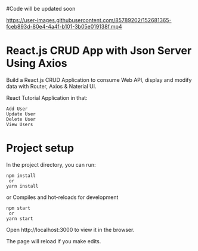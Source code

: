 #Code will be updated soon


https://user-images.githubusercontent.com/85789202/152681365-fceb893d-80e4-4a4f-b101-3b05e019138f.mp4









# React.js CRUD App with Json Server Using Axios

Build a React.js CRUD Application to consume Web API, display and modify data with Router, Axios & Naterial UI.

React Tutorial Application in that:

    Add User
    Update User
    Delete User
    View Users


# Project setup

In the project directory, you can run:
  
    npm install
     or
    yarn install

or
Compiles and hot-reloads for development

    npm start
     or
    yarn start
    


Open http://localhost:3000 to view it in the browser.

The page will reload if you make edits.

